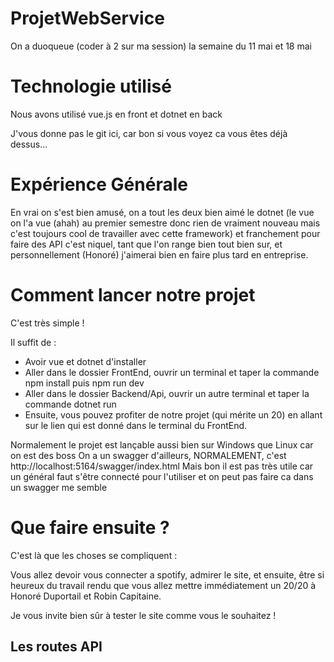 # ProjetWebService


On a duoqueue (coder à 2 sur ma session)  la semaine du 11 mai et 18 mai 

# Technologie utilisé 

Nous avons utilisé vue.js en front et dotnet en back

J'vous donne pas le git ici, car bon si vous voyez ca vous êtes déjà dessus...

# Expérience Générale

En vrai on s'est bien amusé, on a tout les deux bien aimé le dotnet (le vue on l'a vue (ahah) au premier semestre donc rien de vraiment nouveau mais c'est toujours cool de travailler avec cette framework) et franchement pour faire des API c'est niquel, tant que l'on range bien tout bien sur, et personnellement (Honoré) j'aimerai bien en faire plus tard en entreprise.


# Comment lancer notre projet 

C'est très simple ! 

Il suffit de :

- Avoir vue et dotnet d'installer
- Aller dans le dossier FrontEnd, ouvrir un terminal et taper la commande npm install puis npm run dev
- Aller dans le dossier Backend/Api, ouvrir un autre terminal et taper la commande dotnet run
- Ensuite, vous pouvez profiter de notre projet (qui mérite un 20) en allant sur le lien qui est donné dans le terminal du FrontEnd. 

Normalement le projet est lançable aussi bien sur Windows que Linux car on est des boss
On a un swagger d'ailleurs, NORMALEMENT, c'est http://localhost:5164/swagger/index.html
Mais bon il est pas très utile car un général faut s'être connecté pour l'utiliser et on peut pas faire ca dans un swagger me semble


# Que faire ensuite ?

C'est là que les choses se compliquent :

Vous allez devoir vous connecter a spotify, admirer le site, et ensuite, être si heureux du travail rendu que vous allez mettre immédiatement un 20/20 à Honoré Duportail et Robin Capitaine.

Je vous invite bien sûr à tester le site comme vous le souhaitez !



## Les routes API